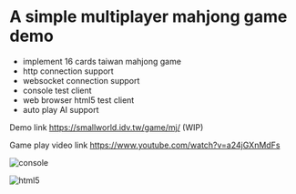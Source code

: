 # A simple multiplayer mahjong game demo

* implement 16 cards taiwan mahjong game
* http connection support
* websocket connection support
* console test client
* web browser html5 test client
* auto play AI support

Demo link https://smallworld.idv.tw/game/mj/ (WIP)

Game play video link https://www.youtube.com/watch?v=a24jGXnMdFs

![console](mj_console.png)

![html5](mj_html5.png)
